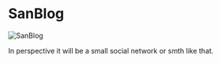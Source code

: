 # SanBlog
![SanBlog](https://lh3.googleusercontent.com/wGCCqW5q10sYFMKeB9jHZbdRRpNkhnnZZn6Lk8CEW3KJH_JirsKmCtrltXVAoKjE_2E=w300) 

In perspective it will be a small social network or smth like that.